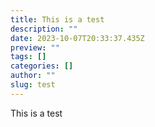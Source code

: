 ```yaml
---
title: This is a test
description: ""
date: 2023-10-07T20:33:37.435Z
preview: ""
tags: []
categories: []
author: ""
slug: test
---
```


This is a test